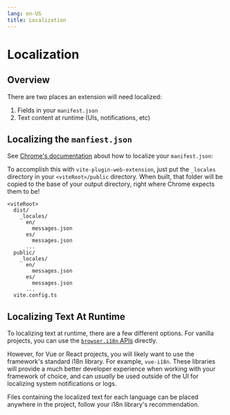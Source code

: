 ```yaml
---
lang: en-US
title: Localization
---
```


# Localization

## Overview

There are two places an extension will need localized:

1. Fields in your `manifest.json`
2. Text content at runtime (UIs, notifications, etc)

## Localizing the `manfiest.json`

See [Chrome's documentation](/to-chrome-docs) about how to localize your `manifest.json`:

To accomplish this with `vite-plugin-web-extension`, just put the `_locales` directory in your `<viteRoot>/public` directory. When built, that folder will be copied to the base of your output directory, right where Chrome expects them to be!

```
<viteRoot>
  dist/
    _locales/
      en/
        messages.json
      es/
        messages.json
      ...
  public/
    _locales/
      en/
        messages.json
      es/
        messages.json
      ...
  vite.config.ts
```

## Localizing Text At Runtime

To localizing text at runtime, there are a few different options. For vanilla projects, you can use the [`browser.i18n` APIs](/to-chrome-docs) directly.

However, for Vue or React projects, you will likely want to use the framework's standard i18n library. For example, `vue-i18n`. These libraries will provide a much better developer experience when working with your framework of choice, and can _usually_ be used outside of the UI for localizing system notifications or logs.

Files containing the localized text for each language can be placed anywhere in the project, follow your i18n library's recommendation.
